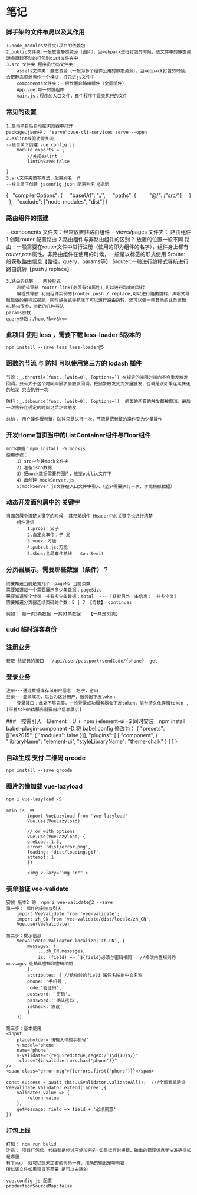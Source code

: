 # 笔记

### 脚手架的文件布局以及其作用
    1.node_modules文件夹:项目的依赖包
    2.public文件夹:一般放置静态资源（图片），当webpack进行打包的时候，该文件中的静态资源会原封不动的打包到dist文件夹中
    3.src 文件夹 程序员代码文件夹：
        assets文件夹：静态资源（一般为多个组件公用的静态资源），当webpack打包的时候，会把静态资源当作一个模块，打包进js文件中
        components文件夹：一般放置非路由组件（全局组件）
        App.vue:唯一的跟组件
        main.js：程序的入口文件，真个程序中最先执行的文件
### 常见的设置
    1.启动项目后自动在浏览器中打开
	package.json中： "serve":vue-cli-services serve --open
    2.eslint校验功能关闭
	--根目录下创建 vue.config.js
		module.exports = {
			//关闭eslint
			lintOnSave:false
	
	}
    3.src文件夹简写方法，配置别名  @
	--根目录下创建 jsconfig.json 配置别名 @提示
{
	  "compilerOptions": {
	    "baseUrl": "./",
	    "paths": {
	        "@/*": ["src/*"]
	    }
	  },
	  "exclude": ["node_modules", "dist"]
	}


### 路由组件的搭建
   --components 文件夹：经常放置非路由组件
   --views/pages 文件夹： 路由组件
	1.创建router
		配置路由
	2.路由组件与非路由组件的区别？
		放置的位置一般不同
		路由：一般需要在router文件中进行注册（使用的即为组件的名字），组件身上都有$router,$rote属性。非路由组件在使用的时候，一般是以标签的形式使用
			$route:一般获取路由信息【路径，query，params等】
			$router:一般进行编程式导航进行路由跳转【push / replace】

	3.路由的跳转 ： 两种形式
		声明式导航 router-link(必须有to属性),可以进行路由的跳转
		编程式导航 利用组件实例的$router.push / replace,可以进行路由跳转，声明式导航能做的编程式都能，同时编程式导航除了可以进行路由跳转，还可以做一些其他的业务逻辑
    4.路由传参，参数的几种写法
    params参数
    query参数：/home?k=v&kv= 
		


### 此项目 使用 less ，需要下载 less-loader 5版本的
    npm install --save less less-loader@5


### 函数的节流 与 防抖  可以使用第三方的 lodash 插件
	节流：_.throttle(func, [wait=0], [options=]) 在规定的间隔时间内不会重发触发回调，只有大于这个时间间隔才会触发回调，把频繁触发变为少量触发，也就是说如果连续快速的触发 只会执行一次

	防抖：_.debounce(func, [wait=0], [options=])  前面的所有的触发都被取消，最后一次执行在规定的时间之后才会触发

	总结： 用户操作很频繁，防抖只是执行一次，节流是把频繁的操作变为少量操作

### 开发Home首页当中的ListContainer组件与Floor组件
	mock数据：npm install -S mockjs
	使用步骤：
		1）src中创建mock文件夹
		2）准备json数据
		3）把mock数据需要的图片，放至public文件下
		4）出创建 mockServer.js
		5)mockServer.js文件在入口文件中引入（至少需要执行一次，才能模拟数据）
### 动态开发面包屑中的 关键字
	当面包屑中清楚关键字的时候  其兄弟组件 Header中的关键字也进行清楚
		组件通信
			1.props：父子
			2.自定义事件：子-父
			3.vuex：万能
			4.pubsub.js:万能
			5.$bus:全局事件总线   $on $emit 

### 分页器展示，需要那些数据（条件）？
	需要知道当前是第几个：pageNo 当前页数
	需要知道每一个需要展示多少条数据：pageSize
	需要知道整个分页一共有多少条数据：total  --- [获取另外一条信息：一共多少页]
	需要知道分页器连续页码的个数：5 | 7 【奇数】 continues

	例如： 每一页3条数据 一共91条数据   【一共是31页】


### uuid 临时游客身份
	

### 注册业务
	获取 验证码的接口   /api/user/passport/sendCode/{phone}  get

### 登录业务
	注册---通过数据库存储用户信息  名字，密码
	登录-- 登录成功，后台为区分用户，服务器下发token
		登录接口：此处不够完美，一般登录成功服务器会下发token，前台持久化存储token ,[带着token找服务器要用户信息展示]


###　按需引入　Element　Ｕｉ
	npm i element-ui -S
	同时安装　npm install babel-plugin-component -D
	将 babel.config 修改为：
	{
  "presets": [["es2015", { "modules": false }]],
  "plugins": [
    [
      "component",
      {
        "libraryName": "element-ui",
        "styleLibraryName": "theme-chalk"
      }
    ]
  ]
}

###  自动生成 支付 二维码  qrcode
	npm install --save qrcode


###  图片的懒加载  vue-lazyload 
	npm i vue-lazyload -S

	main.js  中
			import VueLazyload from 'vue-lazyload'
			Vue.use(VueLazyload)
 
			// or with options
			Vue.use(VueLazyload, {
			preLoad: 1.3,
			error: 'dist/error.png',
			loading: 'dist/loading.gif',
			attempt: 1
			})

			<img v-lazy="img.src" >


### 表单验证  vee-validate
	安装 版本2 的  npm i vee-validate@2 --save  
	第一步： 插件的安装与引入
		import VeeValidate from 'vee-validate';
		import zh_CN from 'vee-validate/dist/locale/zh_CN';
		Vue.use(VeeValidate)

	第二步：提示信息
		VeeValidate.Validator.localize('zh-CN', {
			messages: {
				...zh_CN.messages,
				is: (field) => `${field}必须与密码相同`  //修改内置规则的message，让确认密码和密码相同
			},
			attributes: { //给校验的field 属性名映射中文名称
			phone: '手机号',
			code:'验证码',
			password: '密码',
			password1:'确认密码',
			isCheck:'协议'
			}
		})

	第三步：基本使用
	<input
		placeholder='请输入你的手机号'
		v-model='phone'
		name='phone'
		v-validate="{required:true,regex:/^1\d{10}$/}"
		:class="{invalid:errors.has('phone')}"
	/>
	<span class="error-msg">{{errors.first('phone')}}</span>

	const success = await this.\$validator.validateAll();  ///全部表单验证
	Veevalidate.Validator.extend('agree',{
		validate: value => {
			return value
		},
		getMessage: field => field + '必须同意'
	})



### 打包上线 
	打包： npm run bulid
	注意： 项目打包后，代码都是经过压缩加密的 如果运行时报错，输出的错误信息无法准确得知是哪里
	有了map  就可以想未加密的代码一样，准确的输出是哪有错
	所以该文件如果项目不需要 是可以去除的

	vue.config.js 配置
	productionSourceMap:false